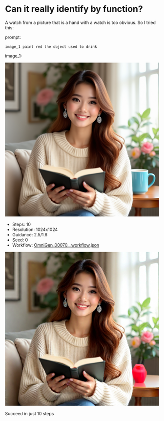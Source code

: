 # Can it really identify by function?

A watch from a picture that is a hand with a watch is too obvious.
So I tried this:

prompt:

```
image_1 paint red the object used to drink
```

image_1:

![image](../../inputs/original/t2i_woman_with_book.png)

- Steps: 10
- Resolution: 1024x1024
- Guidance: 2.5/1.6
- Seed: 0
- Workflow: [OmniGen_00070__workflow.json]( OmniGen_00070__workflow.json)

![image](OmniGen_00070_.png)

Succeed in just 10 steps
